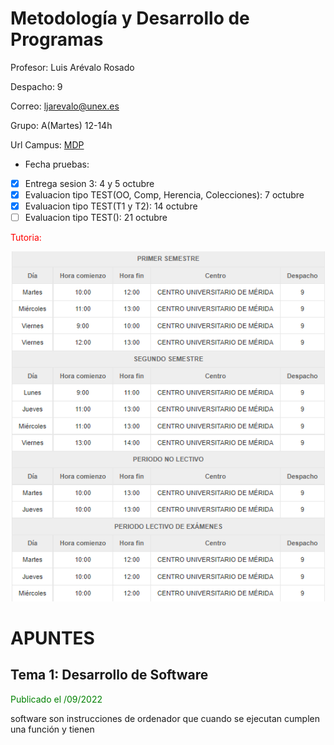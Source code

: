 # Metodología y Desarrollo de Programas

Profesor: Luis Arévalo Rosado

Despacho: 9

Correo: ljarevalo@unex.es

Grupo: A(Martes) 12-14h

Url Campus: [MDP](https://campusvirtual.unex.es/zonauex/avuex/course/view.php?id=11403)

- Fecha pruebas:

- [X]  Entrega sesion 3: 4 y 5 octubre
- [X]  Evaluacion tipo TEST(OO, Comp, Herencia, Colecciones): 7 octubre
- [X]  Evaluacion tipo TEST(T1 y T2): 14 octubre
- [ ]  Evaluacion tipo TEST(): 21 octubre

<span style="color:red">Tutoria:</span>

![Tutoria](Doc_Img/tutoria.png)

# APUNTES

## Tema 1: Desarrollo de Software

<p style="color: green">Publicado el /09/2022</p>
software son instrucciones de ordenador que cuando se ejecutan cumplen una función y tienen
